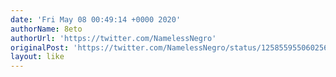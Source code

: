 ```yaml
---
date: 'Fri May 08 00:49:14 +0000 2020'
authorName: 8eto
authorUrl: 'https://twitter.com/NamelessNegro'
originalPost: 'https://twitter.com/NamelessNegro/status/1258559550602567682'
layout: like
---
```

